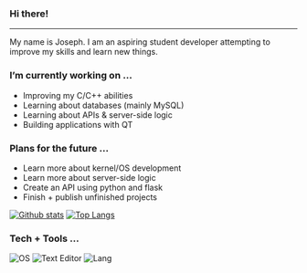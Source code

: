 ### Hi there!

----------------------------------

My name is Joseph. I am an aspiring student developer attempting to improve my skills and learn new things.

### I’m currently working on ...

  - Improving my C/C++ abilities
  - Learning about databases (mainly MySQL)
  - Learning about APIs & server-side logic
  - Building applications with QT
  
### Plans for the future ... 

  - Learn more about kernel/OS development 
  - Learn more about server-side logic
  - Create an API using python and flask
  - Finish + publish unfinished projects
  
[![Github stats](https://github-readme-stats.vercel.app/api?username=Joe-Todd0)](https://github.com/anuraghazra/github-readme-stats)
[![Top Langs](https://github-readme-stats.vercel.app/api/top-langs/?username=Joe-Todd0)](https://github.com/anuraghazra/github-readme-stats)

### Tech + Tools ... 
![OS](https://img.shields.io/badge/OS-Artix-purple) ![Text Editor](https://img.shields.io/badge/Text_Editor-VIM-purple) ![Lang](https://img.shields.io/badge/Lang-C/C++-purple)
